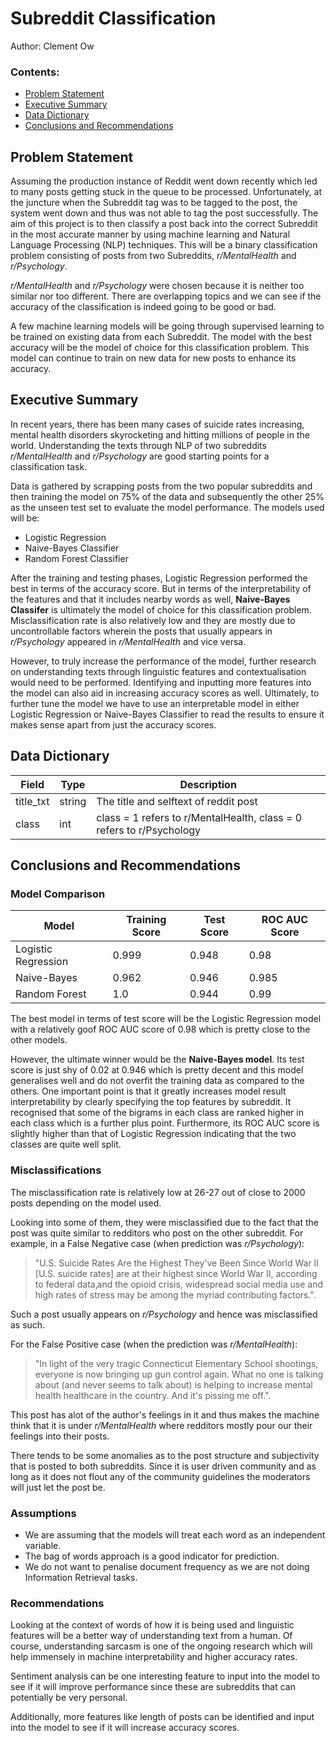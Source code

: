 # Subreddit Classification

Author: Clement Ow

### Contents:
- [Problem Statement](#Problem-Statement)
- [Executive Summary](#Executive-Summary)
- [Data Dictionary](#Data-Dictionary)
- [Conclusions and Recommendations](#Conclusions-and-Recommendations)

## Problem Statement

Assuming the production instance of Reddit went down recently which led to many posts getting stuck in the queue to be processed. Unfortunately, at the juncture when the Subreddit tag was to be tagged to the post, the system went down and thus was not able to tag the post successfully. The aim of this project is to then classify a post back into the correct Subreddit in the most accurate manner by using machine learning and Natural Language Processing (NLP) techniques. This will be a binary classification problem consisting of posts from two Subreddits, _r/MentalHealth_ and _r/Psychology_.

_r/MentalHealth_ and _r/Psychology_ were chosen because it is neither too similar nor too different. There are overlapping topics and we can see if the accuracy of the classification is indeed going to be good or bad.

A few machine learning models will be going through supervised learning to be trained on existing data from each Subreddit. The model with the best accuracy will be the model of choice for this classification problem. This model can continue to train on new data for new posts to enhance its accuracy.

## Executive Summary

In recent years, there has been many cases of suicide rates increasing, mental health disorders skyrocketing and hitting millions of people in the world. Understanding the texts through NLP of two subreddits _r/MentalHealth_ and _r/Psychology_ are good starting points for a classification task.

Data is gathered by scrapping posts from the two popular subreddits and then training the model on 75% of the data and subsequently the other 25% as the unseen test set to evaluate the model performance. The models used will be:
- Logistic Regression
- Naive-Bayes Classifier
- Random Forest Classifier

After the training and testing phases, Logistic Regression performed the best in terms of the accuracy score. But in terms of the interpretability of the features and that it includes nearby words as well, **Naive-Bayes Classifer** is ultimately the model of choice for this classification problem. Misclassification rate is also relatively low and they are mostly due to uncontrollable factors wherein the posts that usually appears in _r/Psychology_ appeared in _r/MentalHealth_ and vice versa.

However, to truly increase the performance of the model, further research on understanding texts through linguistic features and contextualisation would need to be performed. Identifying and inputting more features into the model can also aid in increasing accuracy scores as well. Ultimately, to further tune the model we have to use an interpretable model in either Logistic Regression or Naive-Bayes Classifier to read the results to ensure it makes sense apart from just the accuracy scores.    

## Data Dictionary

| Field     | Type   | Description                                                         |
|-----------|--------|---------------------------------------------------------------------|
| title_txt | string | The title and selftext of reddit post                               |
| class     | int    | class = 1 refers to r/MentalHealth, class = 0 refers to r/Psychology |

## Conclusions and Recommendations

### Model Comparison

| Model               | Training Score | Test Score | ROC AUC Score |
|---------------------|----------------|------------|---------------|
| Logistic Regression | 0.999          | 0.948      | 0.98          |
| Naive-Bayes         | 0.962          | 0.946      | 0.985         |
| Random Forest       | 1.0            | 0.944      | 0.99          |

The best model in terms of test score will be the Logistic Regression model with a relatively goof ROC AUC score of 0.98 which is pretty close to the other models.

However, the ultimate winner would be the __Naive-Bayes model__. Its test score is just shy of 0.02 at 0.946 which is pretty decent and this model generalises well and do not overfit the training data as compared to the others. One important point is that it greatly increases model result interpretability by clearly specifying the top features by subreddit. It recognised that some of the bigrams in each class are ranked higher in each class which is a further plus point. Furthermore, its ROC AUC score is slightly higher than that of Logistic Regression indicating that the two classes are quite well split.

### Misclassifications

The misclassification rate is relatively low at 26-27 out of close to 2000 posts depending on the model used.

Looking into some of them, they were misclassified due to the fact that the post was quite similar to redditors who post on the other subreddit. For example, in a False Negative case (when prediction was _r/Psychology_):
> "U.S. Suicide Rates Are the Highest They've Been Since World War II \[U.S. suicide rates\] are at their highest since World War II, according to federal data‚and the opioid crisis, widespread social media use and high rates of stress may be among the myriad contributing factors.".

Such a post usually appears on _r/Psychology_ and hence was misclassified as such.

For the False Positive case (when the prediction was _r/MentalHealth_):
>"In light of the very tragic Connecticut Elementary School shootings, everyone is now bringing up gun control again. What no one is talking about (and never seems to talk about) is helping to increase mental health healthcare in the country.  And it's pissing me off.".

This post has alot of the author's feelings in it and thus makes the machine think that it is under _r/MentalHealth_ where redditors mostly pour our their feelings into their posts.

There tends to be some anomalies as to the post structure and subjectivity that is posted to both subreddits. Since it is user driven community and as long as it does not flout any of the community guidelines the moderators will just let the post be.

### Assumptions

- We are assuming that the models will treat each word as an independent variable.
- The bag of words approach is a good indicator for prediction.  
- We do not want to penalise document frequency as we are not doing Information Retrieval tasks.

### Recommendations

Looking at the context of words of how it is being used and linguistic features will be a better way of understanding text from a human. Of course, understanding sarcasm is one of the ongoing research which will help immensely in machine interpretability and higher accuracy rates.

Sentiment analysis can be one interesting feature to input into the model to see if it will improve performance since these are subreddits that can potentially be very personal.

Additionally, more features like length of posts can be identified and input into the model to see if it will increase accuracy scores.
